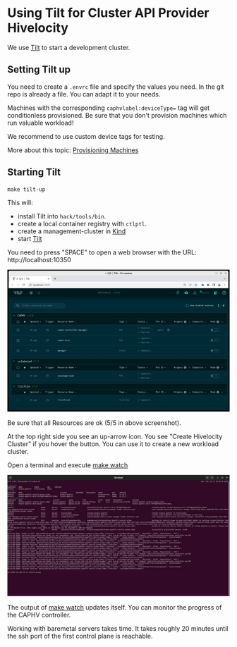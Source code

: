 # Using Tilt for Cluster API Provider Hivelocity


We use [Tilt](https://tilt.dev/) to start a development cluster.


## Setting Tilt up

You need to create a `.envrc` file and specify the values you need. In the git repo is already a file. You can adapt it to your needs.

Machines with the corresponding `caphvlabel:deviceType=` tag will get conditionless provisioned. Be sure that you don't provision machines which run valuable workload!

We recommend to use custom device tags for testing.

More about this topic: [Provisioning Machines](../topics/provisioning-machines.md)

## Starting Tilt

```
make tilt-up
```

This will:

* install Tilt into `hack/tools/bin`.
* create a local container registry with `ctlptl`.
* create a management-cluster in [Kind](https://kind.sigs.k8s.io/)
* start [Tilt](https://tilt.dev/)

You need to press "SPACE" to open a web browser with the URL: http://localhost:10350

![Screenshot of Tilt](./tilt.jpg)

Be sure that all Resources are ok (5/5 in above screenshot).

At the top right side you see an up-arrow icon. You see "Create Hivelocity Cluster" if you hover the button. You can use it
to create a new workload cluster.

Open a terminal and execute [make watch](../topics/make-watch.md)

![make watch](../topics/make-watch.jpg)

The output of [make watch](../topics/make-watch.md) updates itself. You can monitor the progress of the CAPHV controller.

Working with baremetal servers takes time. It takes roughly 20 minutes
until the ssh port of the first control plane is reachable.
